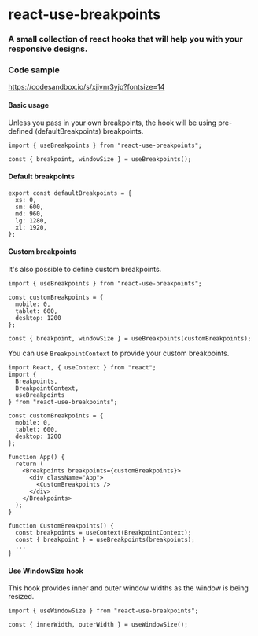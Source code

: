 # react-use-breakpoints
### A small collection of react hooks that will help you with your responsive designs.
### Code sample
https://codesandbox.io/s/xjjvnr3yjp?fontsize=14

#### Basic usage
Unless you pass in your own breakpoints, the hook will be using pre-defined (defaultBreakpoints) breakpoints.
```
import { useBreakpoints } from "react-use-breakpoints";

const { breakpoint, windowSize } = useBreakpoints();
```

#### Default breakpoints
```
export const defaultBreakpoints = {
  xs: 0,
  sm: 600,
  md: 960,
  lg: 1280,
  xl: 1920,
};
```

#### Custom breakpoints
It's also possible to define custom breakpoints.
```
import { useBreakpoints } from "react-use-breakpoints";

const customBreakpoints = {
  mobile: 0,
  tablet: 600,
  desktop: 1200
};

const { breakpoint, windowSize } = useBreakpoints(customBreakpoints);
````
You can use `BreakpointContext` to provide your custom breakpoints.
```
import React, { useContext } from "react";
import {
  Breakpoints,
  BreakpointContext,
  useBreakpoints
} from "react-use-breakpoints";

const customBreakpoints = {
  mobile: 0,
  tablet: 600,
  desktop: 1200
};

function App() {
  return (
    <Breakpoints breakpoints={customBreakpoints}>
      <div className="App">
        <CustomBreakpoints />
      </div>
    </Breakpoints>
  );
}

function CustomBreakpoints() {
  const breakpoints = useContext(BreakpointContext);
  const { breakpoint } = useBreakpoints(breakpoints);
  ...
}
```

#### Use WindowSize hook
This hook provides inner and outer window widths as the window is being resized.
```
import { useWindowSize } from "react-use-breakpoints";

const { innerWidth, outerWidth } = useWindowSize();
```
